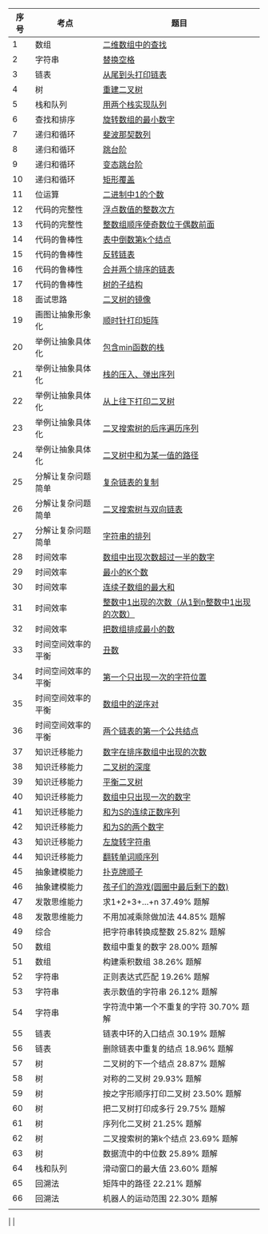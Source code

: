|序号 | 考点| 题目 |
|----|-----|-----|
|1 | 数组 | [二维数组中的查找](https://github.com/xpgreat/mygit/blob/master/src/com/algorithm/offerday/DyadicArraySearch.java)
|2 | 字符串 | [替换空格](https://github.com/xpgreat/mygit/blob/master/src/com/algorithm/offerday/StringReplaceSpace.java)
|3 | 链表 | [从尾到头打印链表](https://github.com/xpgreat/mygit/blob/master/src/com/algorithm/offerday/PrintListFromTailToHead.java)
|4 | 树 | [重建二叉树](https://github.com/xpgreat/mygit/blob/master/src/com/algorithm/offerday/ReConstructBinaryTree.java)
|5 | 栈和队列 | [用两个栈实现队列](https://github.com/xpgreat/mygit/blob/master/src/com/algorithm/offerday/Use2StackImplementQueue.java)
|6 | 查找和排序 | [旋转数组的最小数字](https://github.com/xpgreat/mygit/blob/master/src/com/algorithm/offerday/MinNumberInRotateArray.java)
|7 | 递归和循环 | [斐波那契数列](https://github.com/xpgreat/mygit/blob/master/src/com/algorithm/offerday/Fibonacci.java)
|8 | 递归和循环 | [跳台阶](https://github.com/xpgreat/mygit/blob/master/src/com/algorithm/offerday/JumpFloor.java)
|9 | 递归和循环 | [变态跳台阶](https://github.com/xpgreat/mygit/blob/master/src/com/algorithm/offerday/JumpFloor.java)
|10| 递归和循环 | [矩形覆盖](https://github.com/xpgreat/mygit/blob/master/src/com/algorithm/offerday/RectCover.java)
|11| 位运算 | [二进制中1的个数](https://github.com/xpgreat/mygit/blob/master/src/com/algorithm/offerday/NumberOf1.java)
|12| 代码的完整性 | [浮点数值的整数次方](https://github.com/xpgreat/mygit/blob/master/src/com/algorithm/offerday/Power.java)
|13| 代码的完整性 | [整数组顺序使奇数位于偶数前面](https://github.com/xpgreat/mygit/blob/master/src/com/algorithm/offerday/ReOrderArray.java)
|14| 代码的鲁棒性 | [表中倒数第k个结点](https://github.com/xpgreat/mygit/blob/master/src/com/algorithm/offerday/FindKthToTail.java)
|15| 代码的鲁棒性 | [反转链表](https://github.com/xpgreat/mygit/blob/master/src/com/algorithm/offerday/ReverseList.java)
|16| 代码的鲁棒性 | [合并两个排序的链表](https://github.com/xpgreat/mygit/blob/master/src/com/algorithm/offerday/Merge2List.java)
|17| 代码的鲁棒性 | [树的子结构](https://github.com/xpgreat/mygit/blob/master/src/com/algorithm/offerday/HasSubtree.java)
|18| 面试思路	| [二叉树的镜像](https://github.com/xpgreat/mygit/blob/master/src/com/algorithm/offerday/Mirror.java)
|19| 画图让抽象形象化  | [顺时针打印矩阵](https://github.com/xpgreat/mygit/blob/master/src/com/algorithm/offerday/PrintMatrix.java)
|20| 举例让抽象具体化  | [包含min函数的栈](https://github.com/xpgreat/mygit/blob/master/src/com/algorithm/offerday/SearchMinNumInStack.java)
|21| 举例让抽象具体化  | [栈的压入、弹出序列](https://github.com/xpgreat/mygit/blob/master/src/com/algorithm/offerday/IsPopOrder.java)
|22| 举例让抽象具体化  | [从上往下打印二叉树](https://github.com/xpgreat/mygit/blob/master/src/com/algorithm/offerday/PrintFromTopToBottom.java)
|23| 举例让抽象具体化  | [二叉搜索树的后序遍历序列](https://github.com/xpgreat/mygit/blob/master/src/com/algorithm/offerday/VerifySquenceOfBST.java)
|24| 举例让抽象具体化  | [二叉树中和为某一值的路径](https://github.com/xpgreat/mygit/blob/master/src/com/algorithm/offerday/FindPath.java)
|25| 分解让复杂问题简单 | [复杂链表的复制](https://github.com/xpgreat/mygit/blob/master/src/com/algorithm/offerday/RandomListNode.java)
|26| 分解让复杂问题简单 | [二叉搜索树与双向链表](https://github.com/xpgreat/mygit/blob/master/src/com/algorithm/offerday/Convert.java)
|27| 分解让复杂问题简单 | [字符串的排列](https://github.com/xpgreat/mygit/blob/master/src/com/algorithm/offerday/Permutation.java)
|28| 时间效率	 | [数组中出现次数超过一半的数字](https://github.com/xpgreat/mygit/blob/master/src/com/algorithm/offerday/MoreThanHalfNum_Solution.java)
|29| 时间效率	 | [最小的K个数](https://github.com/xpgreat/mygit/blob/master/src/com/algorithm/offerday/GetLeastNumbers.java)
|30| 时间效率	 | [连续子数组的最大和](https://github.com/xpgreat/mygit/blob/master/src/com/algorithm/offerday/FindGreatestSumOfSubArray.java)
|31| 时间效率	 | [整数中1出现的次数（从1到n整数中1出现的次数）](https://github.com/xpgreat/mygit/blob/master/src/com/algorithm/offerday/NumberOf1Between1AndN.java)
|32| 时间效率	 | [把数组排成最小的数](https://github.com/xpgreat/mygit/blob/master/src/com/algorithm/offerday/PrintMinNumber.java)
|33| 时间空间效率的平衡 | [丑数](https://github.com/xpgreat/mygit/blob/master/src/com/algorithm/offerday/GetUglyNumber.java)
|34| 时间空间效率的平衡 | [第一个只出现一次的字符位置](https://github.com/xpgreat/mygit/blob/master/src/com/algorithm/offerday/FirstNotRepeatingChar.java)
|35| 时间空间效率的平衡 | [数组中的逆序对](https://github.com/xpgreat/mygit/blob/master/src/com/algorithm/offerday/InversePairs.java)
|36| 时间空间效率的平衡 | [两个链表的第一个公共结点](https://github.com/xpgreat/mygit/blob/master/src/com/algorithm/offerday/FindFirstCommonNode.java)
|37| 知识迁移能力 | [数字在排序数组中出现的次数](https://github.com/xpgreat/mygit/blob/master/src/com/algorithm/offerday/GetNumberOfK.java)
|38| 知识迁移能力 | [二叉树的深度](https://github.com/xpgreat/mygit/blob/master/src/com/algorithm/offerday/TreeDepth.java)
|39| 知识迁移能力 | [平衡二叉树](https://github.com/xpgreat/mygit/blob/master/src/com/algorithm/offerday/IsBalanced.java)
|40| 知识迁移能力 | [数组中只出现一次的数字](https://github.com/xpgreat/mygit/blob/master/src/com/algorithm/offerday/FindNumsAppearOnce.java)
|41| 知识迁移能力 | [和为S的连续正数序列](https://github.com/xpgreat/mygit/blob/master/src/com/algorithm/offerday/FindContinuousSequence.java)
|42| 知识迁移能力 | [和为S的两个数字](https://github.com/xpgreat/mygit/blob/master/src/com/algorithm/offerday/FindNumbersWithSum.java)
|43| 知识迁移能力 | [左旋转字符串](https://github.com/xpgreat/mygit/blob/master/src/com/algorithm/offerday/LeftRotateString.java)
|44| 知识迁移能力 | [翻转单词顺序列](https://github.com/xpgreat/mygit/blob/master/src/com/algorithm/offerday/ReverseSentence.java)
|45| 抽象建模能力 | [扑克牌顺子](https://github.com/xpgreat/mygit/blob/master/src/com/algorithm/offerday/)
|46| 抽象建模能力 | [孩子们的游戏(圆圈中最后剩下的数)]()
|47| 发散思维能力 | 	求1+2+3+…+n	37.49%	题解
|48| 发散思维能力 | 	不用加减乘除做加法	44.85%	题解
|49| 综合 |	        把字符串转换成整数	25.82%	题解
|50| 数组 |	        数组中重复的数字	28.00%	题解
|51| 数组 |	        构建乘积数组	38.26%	题解
|52| 字符串 |       	正则表达式匹配	19.26%	题解
|53| 字符串 |       	表示数值的字符串	26.12%	题解
|54| 字符串 |       	字符流中第一个不重复的字符	30.70%	题解
|55| 链表 |	        链表中环的入口结点	30.19%	题解
|56| 链表 |	        删除链表中重复的结点	18.96%	题解
|57| 树 |二叉树的下一个结点	28.87%	题解
|58| 树 |对称的二叉树	29.93%	题解
|59| 树 |按之字形顺序打印二叉树	23.50%	题解
|60| 树 |把二叉树打印成多行	29.75%	题解
|61| 树 |序列化二叉树	21.25%	题解
|62| 树 |二叉搜索树的第k个结点	23.69%	题解
|63| 树 |数据流中的中位数	25.89%	题解
|64| 栈和队列	|滑动窗口的最大值	23.60%	题解
|65| 回溯法 |矩阵中的路径	22.21%	题解
|66| 回溯法 |机器人的运动范围	22.30%	题解
|  |
|
|